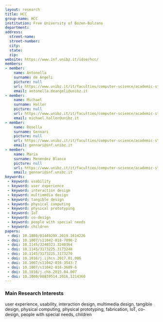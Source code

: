 ```yaml
---
layout: research
title: HCC
group-name: HCC
institution: Free University of Bozen-Bolzano
department: 
address: 
  street-name: 
  street-number: 
  city: 
  state: 
  zip: 
website: https://www.inf.unibz.it/idse/hcc/
members: 
- member: 
    name: Antonella
    surname: de Angeli
    picture: null
    url: https://www.unibz.it/it/faculties/computer-science/academic-staff/person/30670-antonella-de-angeli
    email: antonella.deangeli@unibz.it
- member: 
    name: Michael
    surname: Haller
    picture: null
    url: https://www.unibz.it/it/faculties/computer-science/academic-staff/person/11217-michael-haller
    email: michael.haller@unibz.it
- member: 
    name: Rosella
    surname: Gennari
    picture: null
    url: https://www.unibz.it/it/faculties/computer-science/academic-staff/person/8607-rosella-gennari
    email: gennari@inf.unibz.it
- member: 
    name: Maria
    surname: Menendez Blanco    
    picture: null
    url: https://www.unibz.it/it/faculties/computer-science/academic-staff/person/44152-maria-menendez-blanco
    email: gennari@inf.unibz.it
keywords: 
 - keyword: usability
 - keyword: user experience
 - keyword: interaction design
 - keyword: multimedia design
 - keyword: tangible design
 - keyword: physical computing
 - keyword: physical prototyping
 - keyword: IoT
 - keyword: co-design
 - keyword: people with special needs
 - keyword: children
papers: 
 - doi: 10.1080/0144929X.2019.1614226
 - doi: 10.1007/s11042-018-7090-2
 - doi: 10.1145/3240323.3240364
 - doi: 10.1145/3173225.3173248
 - doi: 10.1145/3173225.3173270
 - doi: 10.1016/j.ijhcs.2017.01.006
 - doi: 10.1007/s11042-016-3543-7
 - doi: 10.1007/s11042-016-3609-6
 - doi: 10.1016/j.chb.2015.04.007
 - doi: 10.1080/08839514.2016.1214360
---
```



### Main Research Interests
user experience, usability, interaction design, multimedia design, tangible design, physical computing, physical prototyping, fabrication, IoT, co-design, people with special needs, children
